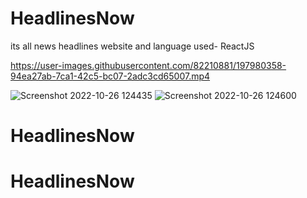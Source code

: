 # HeadlinesNow

its all news headlines website and language used- ReactJS 



https://user-images.githubusercontent.com/82210881/197980358-94ea27ab-7ca1-42c5-bc07-2adc3cd65007.mp4




![Screenshot 2022-10-26 124435](https://user-images.githubusercontent.com/82210881/197980694-88d33569-319b-439a-8d01-b5cdc7d31046.png)
![Screenshot 2022-10-26 124600](https://user-images.githubusercontent.com/82210881/197980725-5f597aa7-3b00-4207-b2b9-8db06e465960.png)
# HeadlinesNow
# HeadlinesNow
